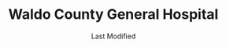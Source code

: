 ---
layout: location-page
date: Last Modified
description: "Local COVID-19 testing is available at Waldo County General Hospital in Belfast, Maine, USA."
permalink: "locations/maine/belfast/waldo-county-general-hospital/"
tags:
  - locations
  - maine
title: Waldo County General Hospital
uniqueName: waldo-county-general-hospital
state: Maine
stateAbbr: ME
hood: "Belfast"
address: "146 Northport Ave"
city: "Belfast"
zip: "04915"
zipsNearby: "04406 04910 04535 04911 04912 04330 04332 04333 04336 04338 04408 04401 04402 04609 04635 04653 04530 04915 04917 04918 04612 04920 04613 04614 04629 04537 04549 04538 04570 04008 04410 04411 04412 04539 04616 04921 04617 04642 04414 04011 04416 04417 04922 04923 04843 04847 04924 04418 04419 04420 04421 04541 04422 04622 04926 04927 04341 04624 04928 04625 04563 04543 04627 04929 04930 04932 04426 04481 04342 04544 04427 04428 04429 04228 04933 04431 04935 04234 04343 04605 04434 04435 04937 04938 04940 04438 04634 04941 04547 04344 04345 04346 04939 04548 04607 04236 04443 04347 04444 04640 04942 04643 04943 04944 04448 04449 04644 04848 04646 04239 04262 04348 04450 04349 04453 04263 04456 04240 04241 04243 04949 04849 04850 04250 04252 04350 04650 04253 04254 04950 04351 04851 04551 04658 04461 04463 04852 04259 04951 04952 04660 04352 04553 04554 04558 04953 04955 04956 04555 04957 04958 04662 04556 04853 04265 04954 04664 04266 04962 04353 04963 04468 04472 04469 04473 04474 04854 04354 04965 04475 04476 04562 04967 04969 04855 04669 04355 04357 04841 04846 04856 04564 04280 04971 04672 04972 04479 04674 04675 04973 04974 04565 04673 04676 04975 04976 04978 04979 04677 04568 04358 04359 04858 04679 04859 04488 04680 04489 04981 04645 04681 04683 04684 04685 04984 04860 04861 04986 04086 04571 04987 04282 04862 04988 04989 04360 04863 04572 04573 04864 04574 04901 04903 04284 04575 04287 04493 04992 04865 04576 04294 04363 04693 04496 04364 04578 04579 04467" 
mapUrl: "http://maps.apple.com/?q=Waldo+County+General+Hospital&address=146+Northport+Ave,Belfast,Maine,04915"
locationType: Drive-thru or walk-in
phone: "207-338-2500"
website: "undefined"
onlineBooking: undefined
closed: undefined
closedUpdate: May 23rd, 2020
notes: "By appointment only. Requires doctor's referral."
days: Contact for hours of operation.
ctaMessage: Call 207-338-2500
ctaUrl: "tel:207-338-2500"
---
